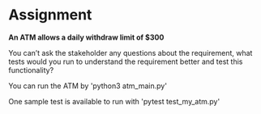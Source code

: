 # Assignment


**An ATM allows a daily withdraw limit of $300**

You can’t ask the stakeholder any questions about the requirement, what tests would you run to understand the requirement better and test this functionality?

You can run the ATM by 'python3 atm_main.py'

One sample test is available to run with 'pytest test_my_atm.py'